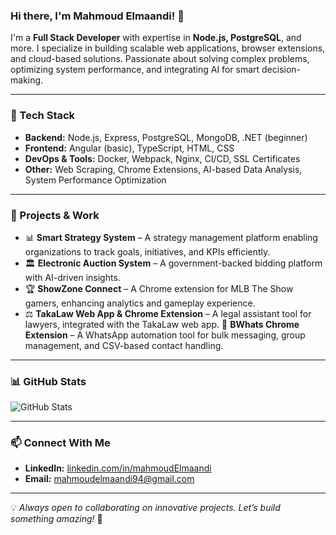 ### Hi there, I'm Mahmoud Elmaandi! 👋

I'm a **Full Stack Developer** with expertise in **Node.js, PostgreSQL**, and more. I specialize in building scalable web applications, browser extensions, and cloud-based solutions. Passionate about solving complex problems, optimizing system performance, and integrating AI for smart decision-making.

---

### 🔧 Tech Stack

- **Backend:** Node.js, Express, PostgreSQL, MongoDB, .NET (beginner)
- **Frontend:** Angular (basic), TypeScript, HTML, CSS
- **DevOps & Tools:** Docker, Webpack, Nginx, CI/CD, SSL Certificates
- **Other:** Web Scraping, Chrome Extensions, AI-based Data Analysis, System Performance Optimization

---

### 🚀 Projects & Work
- 📊 **Smart Strategy System** – A strategy management platform enabling organizations to track goals, initiatives, and KPIs efficiently.
- 🏛 **Electronic Auction System** – A government-backed bidding platform with AI-driven insights.
- 🏆 **ShowZone Connect** – A Chrome extension for MLB The Show gamers, enhancing analytics and gameplay experience.
- ⚖️ **TakaLaw Web App & Chrome Extension** – A legal assistant tool for lawyers, integrated with the TakaLaw web app.
💬 **BWhats Chrome Extension** – A WhatsApp automation tool for bulk messaging, group management, and CSV-based contact handling.
---

### 📊 GitHub Stats

![GitHub Stats](https://github-readme-stats.vercel.app/api?username=mahmoudElmaandi&show_icons=true&theme=dark)

---

### 📫 Connect With Me

- **LinkedIn:** [linkedin.com/in/mahmoudElmaandi](#)
- **Email:** [mahmoudelmaandi94@gmail.com
](mailto:mahmoudelmaandi94@gmail.com
)
---

💡 *Always open to collaborating on innovative projects. Let’s build something amazing!* 🚀
